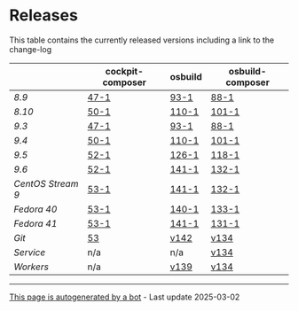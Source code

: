 # Releases
This table contains the currently released versions including a link to the change-log

|       | cockpit-composer    | osbuild    | osbuild-composer    |
|-------|---------------------|------------|---------------------|
*8.9* | [47-1](https://github.com/osbuild/cockpit-composer/releases/tag/47) | [93-1](https://github.com/osbuild/osbuild/releases/tag/v93) | [88-1](https://github.com/osbuild/osbuild-composer/releases/tag/v88)
*8.10* | [50-1](https://github.com/osbuild/cockpit-composer/releases/tag/50) | [110-1](https://github.com/osbuild/osbuild/releases/tag/v110) | [101-1](https://github.com/osbuild/osbuild-composer/releases/tag/v101)
*9.3* | [47-1](https://github.com/osbuild/cockpit-composer/releases/tag/47) | [93-1](https://github.com/osbuild/osbuild/releases/tag/v93) | [88-1](https://github.com/osbuild/osbuild-composer/releases/tag/v88)
*9.4* | [50-1](https://github.com/osbuild/cockpit-composer/releases/tag/50) | [110-1](https://github.com/osbuild/osbuild/releases/tag/v110) | [101-1](https://github.com/osbuild/osbuild-composer/releases/tag/v101)
*9.5* | [52-1](https://github.com/osbuild/cockpit-composer/releases/tag/52) | [126-1](https://github.com/osbuild/osbuild/releases/tag/v126) | [118-1](https://github.com/osbuild/osbuild-composer/releases/tag/v118)
*9.6* | [52-1](https://github.com/osbuild/cockpit-composer/releases/tag/52) | [141-1](https://github.com/osbuild/osbuild/releases/tag/v141) | [132-1](https://github.com/osbuild/osbuild-composer/releases/tag/v132)
*CentOS Stream 9* | [53-1](https://github.com/osbuild/cockpit-composer/releases/tag/53) | [141-1](https://github.com/osbuild/osbuild/releases/tag/v141) | [132-1](https://github.com/osbuild/osbuild-composer/releases/tag/v132)
*Fedora 40* | [53-1](https://github.com/osbuild/cockpit-composer/releases/tag/53) | [140-1](https://github.com/osbuild/osbuild/releases/tag/v140) | [133-1](https://github.com/osbuild/osbuild-composer/releases/tag/v133)
*Fedora 41* | [53-1](https://github.com/osbuild/cockpit-composer/releases/tag/53) | [141-1](https://github.com/osbuild/osbuild/releases/tag/v141) | [131-1](https://github.com/osbuild/osbuild-composer/releases/tag/v131)
*Git* | [53](https://github.com/osbuild/cockpit-composer/releases/tag/53) | [v142](https://github.com/osbuild/osbuild/releases/tag/v142) | [v134](https://github.com/osbuild/osbuild-composer/releases/tag/v134)
*Service* | n/a | n/a | [v134](https://github.com/osbuild/osbuild-composer/compare/v134...main)
*Workers* | n/a | [v139](https://github.com/osbuild/osbuild/compare/v139...main) | [v134](https://github.com/osbuild/osbuild-composer/compare/v134...main)

---

[This page is autogenerated by a bot](https://gitlab.cee.redhat.com/osbuild/guides-bot/-/blob/main/release_overview.py) - Last update 2025-03-02